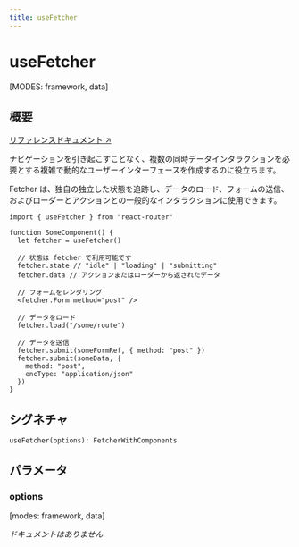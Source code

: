 ```yaml
---
title: useFetcher
---
```


# useFetcher

[MODES: framework, data]

## 概要

[リファレンスドキュメント ↗](https://api.reactrouter.com/v7/functions/react_router.useFetcher.html)

ナビゲーションを引き起こすことなく、複数の同時データインタラクションを必要とする複雑で動的なユーザーインターフェースを作成するのに役立ちます。

Fetcher は、独自の独立した状態を追跡し、データのロード、フォームの送信、およびローダーとアクションとの一般的なインタラクションに使用できます。

```tsx
import { useFetcher } from "react-router"

function SomeComponent() {
  let fetcher = useFetcher()

  // 状態は fetcher で利用可能です
  fetcher.state // "idle" | "loading" | "submitting"
  fetcher.data // アクションまたはローダーから返されたデータ

  // フォームをレンダリング
  <fetcher.Form method="post" />

  // データをロード
  fetcher.load("/some/route")

  // データを送信
  fetcher.submit(someFormRef, { method: "post" })
  fetcher.submit(someData, {
    method: "post",
    encType: "application/json"
  })
}
```

## シグネチャ

```tsx
useFetcher(options): FetcherWithComponents
```

## パラメータ

### options

[modes: framework, data]

_ドキュメントはありません_

